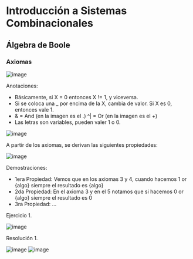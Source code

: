 # Introducción a Sistemas Combinacionales

## Álgebra de Boole 

### Axiomas 
![image](https://github.com/user-attachments/assets/e506abb4-d9dc-4adc-bcae-23c88a1f7a8f)

Anotaciones:
- Básicamente, si X = 0 entonces X != 1, y viceversa.
- Si se coloca una _ por encima de la X, cambia de valor. Si X es 0, entonces vale 1.
- & = And (en la imagen es el .)   ^| = Or (en la imagen es el +)
- Las letras son variables, pueden valer 1 o 0.

![image](https://github.com/user-attachments/assets/ec3e60ec-0a34-4b0a-9289-e929a44313ad)

A partir de los axiomas, se derivan las siguientes propiedades: 

![image](https://github.com/user-attachments/assets/0dc70dbd-9eb5-4e53-8769-ff4205167256)

Demostraciones:
- 1era Propiedad: Vemos que en los axiomas 3 y 4, cuando hacemos 1 or {algo} siempre el resultado es {algo}
- 2da Propiedad:  En el axioma 3 y en el 5 notamos que si hacemos 0 or {algo} siempre el resultado es 0
- 3ra Propiedad: ...

Ejercicio 1.

![image](https://github.com/user-attachments/assets/f69ecdd8-7698-416b-a053-84f988742189)

Resolución 1.

![image](https://github.com/user-attachments/assets/5cce03b7-1eeb-4473-b1e6-23ed9d15ae4d)
![image](https://github.com/user-attachments/assets/0b54ec72-f2d6-4f6f-9276-5108554cca44)
